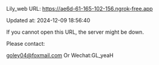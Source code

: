 Lily_web URL: https://ae6d-61-165-102-156.ngrok-free.app

Updated at: 2024-12-09 18:56:40

If you cannot open this URL, the server might be down.

Please contact: 

goley04@foxmail.com Or Wechat:GL_yeaH